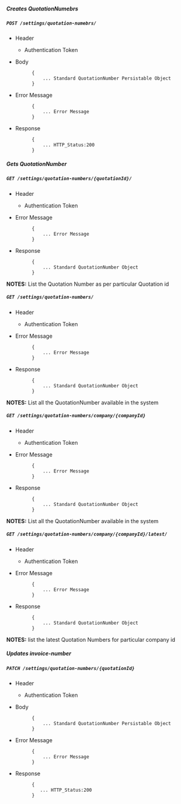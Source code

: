 ##### Creates QuotationNumebrs

##### `POST /settings/quotation-numebrs/`
+ Header
	- Authentication Token


+ Body

            {
                ... Standard QuotationNumber Persistable Object
            }
+ Error Message

			{
				... Error Message
			}             
+ Response

            {
                ... HTTP_Status:200
            }
    

##### Gets QuotationNumber           
            
##### `GET /settings/quotation-numbers/{quotationId}/`
+ Header 
	- Authentication Token
	
+ Error Message

			{
				... Error Message
			}  
+ Response

			{
				... Standard QuotationNumber Object
			}

**NOTES:** List the Quotation Number as per particular Quotation id 

##### `GET /settings/quotation-numbers/`
+ Header
	- Authentication Token
	
+ Error Message

			{
				... Error Message
			}  
+ Response 

			{
				... Standard QuotationNumber Object
			} 

**NOTES:** List all the QuotationNumber available in the system


##### `GET /settings/quotation-numbers/company/{companyId}`
+ Header
	- Authentication Token

+ Error Message

			{
				... Error Message
			}  
+ Response

            {
                ... Standard QuotationNumber Object
            }
            
**NOTES:** List all the QuotationNumber available in the system

##### `GET /settings/quotation-numbers/company/{companyId}/latest/`
+ Header
	- Authentication Token

+ Error Message

			{
				... Error Message
			}  
+ Response

            {
                ... Standard QuotationNumber Object
            }
            
**NOTES:** list the latest Quotation Numbers for particular company id

##### Updates invoice-number    
       
##### `PATCH /settings/quotation-numbers/{quotationId}`
+ Header
	- Authentication Token

+ Body

            {
                ... Standard QuotationNumber Persistable Object
            }       
+ Error Message

			{
				... Error Message
			}             
+ Response

            {
               ... HTTP_Status:200
            }